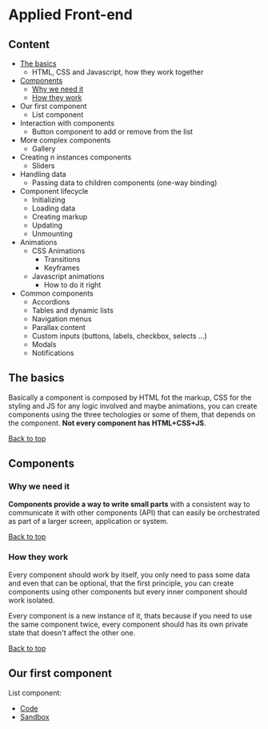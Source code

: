 # Applied Front-end

## Content

- [The basics](#the-basics)
    - HTML, CSS and Javascript, how they work together
- [Components](#components)
    - [Why we need it](#why-we-need-it)
    - [How they work](#how-they-work)
- Our first component
    - List component
- Interaction with components
    - Button component to add or remove from the list
- More complex components
    - Gallery
- Creating n instances components
    - Sliders
- Handling data
    - Passing data to children components (one-way binding)
- Component lifecycle
    - Initializing
    - Loading data
    - Creating markup
    - Updating
    - Unmounting
- Animations
    - CSS Animations
        - Transitions
        - Keyframes
    - Javascript animations
        - How to do it right
- Common components
    - Accordions
    - Tables and dynamic lists
    - Navigation menus
    - Parallax content
    - Custom inputs (buttons, labels, checkbox, selects ...)
    - Modals
    - Notifications

## The basics

Basically a component is composed by HTML fot the markup, CSS for the styling and JS for any logic involved and maybe animations, you can create components using the three techologies or some of them, that depends on the component. **Not every component has HTML+CSS+JS**.

[Back to top](#content)

## Components

### Why we need it

**Components provide a way to write small parts** with a consistent way to communicate it with other components (API) that can easily be orchestrated as part of a larger screen, application or system.

[Back to top](#content)

### How they work

Every component should work by itself, you only need to pass some data and even that can be optional, that the first principle, you can create components using other components but every inner component should work isolated.

Every component is a new instance of it, thats because if you need to use the same component twice, every component should has its own private state that doesn't affect the other one.

[Back to top](#content)

## Our first component

List component:

- [Code](https://github.com/linkstrifer/javascript-components/tree/feature/first-component/src)
- [Sandbox](https://codesandbox.io/s/github/linkstrifer/javascript-components/tree/feature%2Ffirst-component/src)

